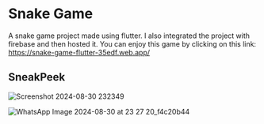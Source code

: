 # Snake Game

A snake game project made using flutter. I also integrated the project with firebase and then hosted it.
You can enjoy this game by clicking on this link:
https://snake-game-flutter-35edf.web.app/

## SneakPeek

![Screenshot 2024-08-30 232349](https://github.com/user-attachments/assets/1bcdb533-9217-482e-b520-c7f687e8ae39)


![WhatsApp Image 2024-08-30 at 23 27 20_f4c20b44](https://github.com/user-attachments/assets/b7c7e710-db42-48f6-83da-47697807a5d9)
